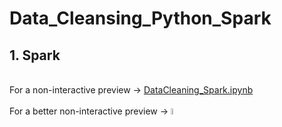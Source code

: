 # Data_Cleansing_Python_Spark
## 1. Spark 
<br>For a non-interactive preview &#8594; [DataCleaning_Spark.ipynb](https://databricks-prod-cloudfront.cloud.databricks.com/public/4027ec902e239c93eaaa8714f173bcfc/6045169530695950/1399775903825682/2454632054800086/latest.html)</br>
<br>For a better non-interactive preview &#8594; [<img src="https://databricks.com/wp-content/themes/databricks/assets/images/databricks-logo.png" width="5%">](https://databricks.com/)</br>
